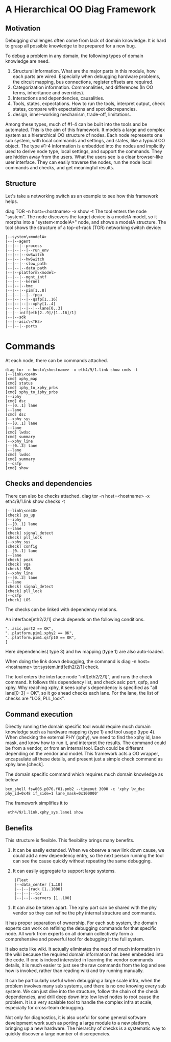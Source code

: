# A Hierarchical OO Diag Framework

## Motivation
Debugging challenges often come from lack of domain knowledge.  It is hard to grasp all possible knowledge to be prepared for a new bug.

To debug a problem in any domain, the following types of domain knowledge are need.

1.  Structural information.  What are the major parts in this module, how each parts are wired.  Especially when debugging hardware problems, the circuit mapping, bus connections, register offsets are required.
2.  Categorization information.  Commonalities, and differences (In OO terms, inheritance and overrides).
3.  Interactions and dependencies, causalities.
4.  Tools, states, expectations.  How to run the tools, interpret output, check states, compare with expectations and spot discrepancies.
5.  design, inner-working mechanism, trade-off, limitations.

Among these types, much of #1-4 can be built into the tools and be automated.  This is the aim of this framework.  It models a large and complex system as a hierarchical OO structure of nodes.  Each node represents one sub system, with local commands and settings, and states, like a typical OO object.  The type #1-4 information is embedded into the nodes and implicitly used to derive node type, local settings, and support the commands.  They are hidden away from the users.  What the users see is  a clear browser-like user interface.  They can easily traverse the nodes, run the node local commands and checks, and get meaningful results.

## Structure

Let's take a networking switch  as an example to see how this framework helps.

diag TOR -n host=\<hostname> -x  show -t
The tool enters the node "system".  The node discovers the target device is a modelA model, so it morphs into a "system\<modelA>" node, and shows a modelA structure.
The tool shows the structure of a top-of-rack (TOR) networking switch device:
```
|--system\<modelA>
|--|--agent
|--|--|--process
|--|--|--|--run_env
|--|--|--swSwitch
|--|--|--hwSwitch
|--|--|--slow_path
|--|--|--data_path
|--|--platform\<model>
|--|--|--mgnt_intf
|--|--|--kernel
|--|--|--bmc
|--|--|--pim[1..8]
|--|--|--|--fpga
|--|--|--|--qsfp[1..16]
|--|--|--|--xphy[1..4]
|--|--|--|--|--lane[0..3]
|--|--intf[eth[2..9]/[1..16]/1]
|--|--sdk
|--|--asic\<TH3>
|--|--|--ports
```
# Commands
At each node, there can be commands attached.
```
diag tor -n host=\<hostname> -x eth4/9/1.link show cmds -t
|--link\<ce40>
[cmd] xphy_map
[cmd] status
[cmd] iphy_to_xphy_prbs
[cmd] xphy_to_iphy_prbs
|--iphy
[cmd] dsc
|--[0..1] lane
|--lane
[cmd] dsc
|--xphy_sys
|--[0..1] lane
|--lane
[cmd] lwdsc
[cmd] summary
|--xphy_line
|--[0..3] lane
|--lane
[cmd] lwdsc
[cmd] summary
|--qsfp
[cmd] show
```
## Checks and dependencies
There can also be checks attached.
diag tor -n host=\<hostname> -x eth4/9/1.link show checks -t
```
|--link\<ce40>
[check] ps_up
|--iphy
|--[0..1] lane
|--lane
[check] signal_detect
[check] pll_lock
|--xphy_sys
[check] config
|--[0..1] lane
|--lane
[check] peak
[check] vga
[check] SNR
|--xphy_line
|--[0..3] lane
|--lane
[check] signal_detect
[check] pll_lock
|--qsfp
[check] LOS
```
The checks can be linked with dependency relations.

An interface[eth2/2/1] check depends on the following conditions.
```[
"..asic.port2 == OK",
"..platform.pim1.xphy2 == OK",
"..platform.pim1.qsfp10 == OK",
]
```
Here dependencies( type 3) and hw mapping (type 1) are also auto-loaded. 

When doing the link down debugging, the command is diag -n host=\<hostname> tor:system.intf[eth2/2/1] check.

The tool enters the interface node "intf[eth2/2/1]", and runs the check command.
It follows this dependency list, and check asic port, qsfp, and xphy.  Why reaching xphy, it sees xphy's dependency is specified as "all lane[0-3] = OK", so it go ahead checks each lane.  For the lane, the list of checks are "LOS, PLL_lock".  

## Command execution

Directly running the domain specific tool would require much domain knowledge such as hardware mapping (type 1) and tool usage (type 4).
When checking the external PHY (xphy), we need to find the xphy id, lane mask, and know how to run it, and interpret the results.  The command could be from a vendor, or from an internal tool.  Each could be different depending on the vendor and model. This framework acts a OO wrapper, encapsulate all these details, and present just a simple check command as xphy.lane.[check].

The domain specific command which requires much domain knowledge as below
```
bcm_shell fsw005.p076.f01.pnb2 --timeout 3000 -c 'xphy lw_dsc phy_id=0x48 if_side=1 lane_mask=0x100000'
```
The framework simplifies it to
```
 eth4/9/1.link.xphy_sys.lane1 show
```
## Benefits
This structure is flexible.  This flexibility brings many benefits.

1.  It can be easily extended.  When we observe a new link down cause, we could add a new dependency entry, so the next person running the tool can see the cause quickly without repeating the same debugging.

1.  It can easily aggregate to support large systems.
```
	|Fleet
	|--data_center [1…10]
	|--|--|rack [1..1000]
	|--|--|--tor
	|--|--|--servers [1..100]
```
1.  It can also be taken apart.  The xphy part can be shared with the phy vendor so they can refine the phy internal structure and commands.

It has proper separation of ownership.  For each sub system, the domain experts can work on refining the debugging commands for that specific node.  All work from experts on all domain collectively form a comprehensive and powerful tool for debugging it the full system.

It also acts like wiki.  It actually eliminates the need of much information in the wiki because the required domain information has been embedded into the code.  If one is indeed interested in learning the vendor commands details, it is much easier to just see the raw commands from the log and see how is invoked, rather than reading wiki and try running manually.

It can be particularly useful when debugging a large scale infra, when the problem involves many sub systems, and there is no one knowing every sub system.  We can just dive into the structure, follow the chain of the check dependencies, and drill deep down into low level nodes to root cause the problem.  It is a very scalable tool to handle the complex infra at scale, especially for cross-team debugging.

Not only for diagnostics, it is also useful for some general software development work such as porting a large module to a new platform, bringing up a new hardware.  The hierarchy of checks is a systematic way to quickly discover a large number of discrepencies.



